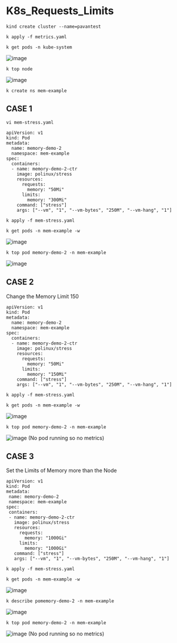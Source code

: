 # K8s_Requests_Limits

`kind create cluster --name=pavantest` 

`k apply -f metrics.yaml`

`k get pods -n kube-system`

![image](https://github.com/user-attachments/assets/78eac8c9-a61a-467b-aeb0-4c4b0e0c59ff)

`k top node`

![image](https://github.com/user-attachments/assets/7396fa70-e295-4d16-beeb-b1b00c7f85cf)

`k create ns mem-example`

## CASE 1

`vi mem-stress.yaml`

```
apiVersion: v1
kind: Pod
metadata:
  name: memory-demo-2
  namespace: mem-example
spec:
  containers:
  - name: memory-demo-2-ctr
    image: polinux/stress
    resources:
      requests:
        memory: "50Mi"
      limits:
        memory: "300Mi"
    command: ["stress"]
    args: ["--vm", "1", "--vm-bytes", "250M", "--vm-hang", "1"]
```
`k apply -f mem-stress.yaml`

`k get pods -n mem-example -w`

![image](https://github.com/user-attachments/assets/994dce2e-9080-4d71-973b-d67424ede3ca)

`k top pod memory-demo-2 -n mem-example`
 
![image](https://github.com/user-attachments/assets/c4646ef1-5624-4fb6-97e0-c328c3dfb308)

## CASE 2

Change the Memory Limit 150

```
apiVersion: v1
kind: Pod
metadata:
  name: memory-demo-2
  namespace: mem-example
spec:
  containers:
  - name: memory-demo-2-ctr
    image: polinux/stress
    resources:
      requests:
        memory: "50Mi"
      limits:
        memory: "150Mi"
    command: ["stress"]
    args: ["--vm", "1", "--vm-bytes", "250M", "--vm-hang", "1"]
```

`k apply -f mem-stress.yaml`

`k get pods -n mem-example -w`

![image](https://github.com/user-attachments/assets/a5769288-b1ef-4b14-96df-b069a7ee06d8)

`k top pod memory-demo-2 -n mem-example`
 
 ![image](https://github.com/user-attachments/assets/424eedfb-e7a6-450b-8599-662b086d556c)
 (No pod running so no metrics)

 ## CASE 3

 Set the Limits of Memory more than the Node

 ```
apiVersion: v1
kind: Pod
metadata:
  name: memory-demo-2
  namespace: mem-example
spec:
  containers:
  - name: memory-demo-2-ctr
    image: polinux/stress
    resources:
      requests:
        memory: "1000Gi"
      limits:
        memory: "1000Gi"
    command: ["stress"]
    args: ["--vm", "1", "--vm-bytes", "250M", "--vm-hang", "1"]
```

`k apply -f mem-stress.yaml`

`k get pods -n mem-example -w`

![image](https://github.com/user-attachments/assets/d521dd3e-1417-44a8-8aef-c4d16ade6847)

`k describe pomemory-demo-2 -n mem-example`

![image](https://github.com/user-attachments/assets/c3c5d0d8-23e6-44ba-9858-1ee9f1d3067c)

`k top pod memory-demo-2 -n mem-example`
 
 ![image](https://github.com/user-attachments/assets/424eedfb-e7a6-450b-8599-662b086d556c)
 (No pod running so no metrics)
